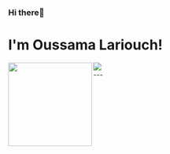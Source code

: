 ### Hi there👋
# I'm Oussama Lariouch!
<div>
  <img height="170" align="left" src="https://github-readme-stats.vercel.app/api?username=LariouchOussama&show_icons=true&theme=radical" />
  <img src="https://github-readme-stats.vercel.app/api/top-langs/?username=LariouchOussama&layout=compact&theme=radical" />
</div>
---

